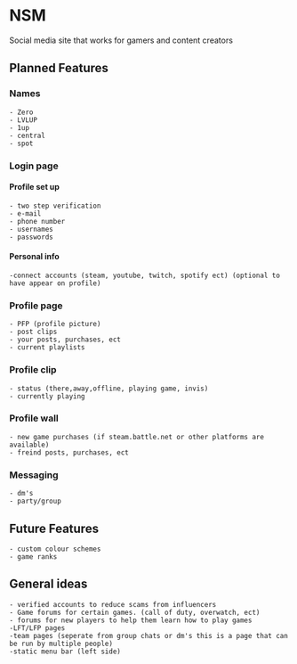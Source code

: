 # NSM

Social media site that works for gamers and content creators

## Planned Features

### Names
	- Zero
	- LVLUP
	- 1up
	- central
	- spot

### Login page

#### Profile set up
	- two step verification
	- e-mail
	- phone number
	- usernames
	- passwords

#### Personal info
	-connect accounts (steam, youtube, twitch, spotify ect) (optional to have appear on profile)


### Profile page

	- PFP (profile picture)
	- post clips
	- your posts, purchases, ect
	- current playlists

### Profile clip
	- status (there,away,offline, playing game, invis)
	- currently playing

### Profile wall
	- new game purchases (if steam.battle.net or other platforms are available)
	- freind posts, purchases, ect

### Messaging
	- dm's
	- party/group

## Future Features
	- custom colour schemes
	- game ranks

## General ideas
	- verified accounts to reduce scams from influencers
	- Game forums for certain games. (call of duty, overwatch, ect)
	- forums for new players to help them learn how to play games
	-LFT/LFP pages
	-team pages (seperate from group chats or dm's this is a page that can be run by multiple people)
	-static menu bar (left side)


